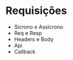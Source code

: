 <h1>Requisições</h1>

<ul>
        <li>Sicrono e Assicrono</li>
         <li>Req e Resp</li>
          <li> Headers e Body</li>
           <li>Api</li>
           <li>Callback</li>

</ul>
